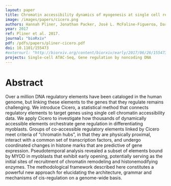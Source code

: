 ```yaml
---
layout: paper
title: Chromatin accessibility dynamics of myogenesis at single cell resolution
image: /images/papers/cicero.png
authors: Hannah Pliner, Jonathan Packer, José L. McFaline-Figueroa, Darren A. Cusanovich, Riza Daza, Sanjay Srivatsan, Xiaojie Qiu, Dana Jackson, Anna Minkina, Andrew Adey, Frank J. Steemers, Jay Shendure, Cole Trapnell
year: 2017
ref: Pliner et al. 2017.
journal: "bioRxiv"
pdf: /pdfs/papers/pliner-cicero.pdf
doi: 10.1101/155473
#externurl: "http://biorxiv.org/content/biorxiv/early/2017/06/26/155473.full.pdf"
projects: Single-cell ATAC-Seq, Gene regulation by noncoding DNA
---
```


# Abstract

Over a million DNA regulatory elements have been cataloged in the human genome, but linking
these elements to the genes that they regulate remains challenging. We introduce Cicero, a
statistical method that connects regulatory elements to target genes using single cell chromatin
accessibility data. We apply Cicero to investigate how thousands of dynamically accessible
elements orchestrate gene regulation in differentiating myoblasts. Groups of co-accessible
regulatory elements linked by Cicero meet criteria of “chromatin hubs”, in that they are
physically proximal, interact with a common set of transcription factors, and undergo
coordinated changes in histone marks that are predictive of gene expression. Pseudotemporal
analysis revealed a subset of elements bound by MYOD in myoblasts that exhibit early opening,
potentially serving as the initial sites of recruitment of chromatin remodeling and histonemodifying
enzymes. The methodological framework described here constitutes a powerful new
approach for elucidating the architecture, grammar and mechanisms of cis-regulation on a
genome-wide basis.
